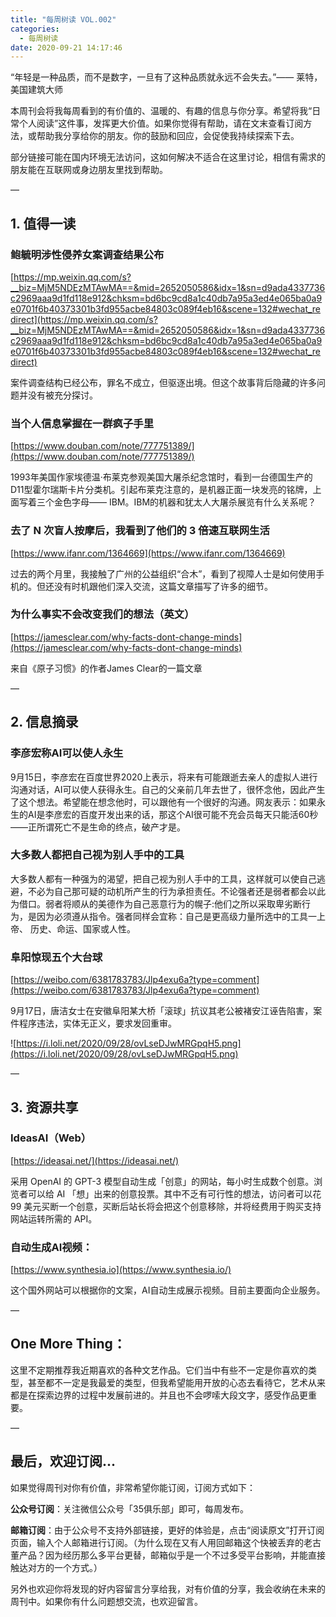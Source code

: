 ```yaml
---
title: "每周树读 VOL.002"
categories:
  - 每周树读
date: 2020-09-21 14:17:46
---
```


“年轻是一种品质，而不是数字，一旦有了这种品质就永远不会失去。”—— 莱特，美国建筑大师

本周刊会将我每周看到的有价值的、温暖的、有趣的信息与你分享。希望将我“日常个人阅读”这件事，发挥更大价值。如果你觉得有帮助，请在文末查看订阅方法，或帮助我分享给你的朋友。你的鼓励和回应，会促使我持续探索下去。

部分链接可能在国内环境无法访问，这如何解决不适合在这里讨论，相信有需求的朋友能在互联网或身边朋友里找到帮助。

—

## 1. 值得一读

### 鲍毓明涉性侵养女案调查结果公布

[https://mp.weixin.qq.com/s?__biz=MjM5NDEzMTAwMA==&mid=2652050586&idx=1&sn=d9ada4337736c2969aaa9d1fd118e912&chksm=bd6bc9cd8a1c40db7a95a3ed4e065ba0a9e0701f6b40373301b3fd955acbe84803c089f4eb16&scene=132#wechat_redirect](https://mp.weixin.qq.com/s?__biz=MjM5NDEzMTAwMA==&mid=2652050586&idx=1&sn=d9ada4337736c2969aaa9d1fd118e912&chksm=bd6bc9cd8a1c40db7a95a3ed4e065ba0a9e0701f6b40373301b3fd955acbe84803c089f4eb16&scene=132#wechat_redirect)

案件调查结构已经公布，罪名不成立，但驱逐出境。但这个故事背后隐藏的许多问题并没有被充分探讨。

### 当个人信息掌握在一群疯子手里

[https://www.douban.com/note/777751389/](https://www.douban.com/note/777751389/)

1993年美国作家埃德温·布莱克参观美国大屠杀纪念馆时，看到一台德国生产的D11型霍尔瑞斯卡片分类机。引起布莱克注意的，是机器正面一块发亮的铭牌，上面写着三个金色字母—— IBM。IBM的机器和犹太人大屠杀展览有什么关系呢？

### 去了 N 次盲人按摩后，我看到了他们的 3 倍速互联网生活

[https://www.ifanr.com/1364669](https://www.ifanr.com/1364669)

过去的两个月里，我接触了广州的公益组织“合木”，看到了视障人士是如何使用手机的。但还没有时机跟他们深入交流，这篇文章描写了许多的细节。

### 为什么事实不会改变我们的想法（英文）

[https://jamesclear.com/why-facts-dont-change-minds](https://jamesclear.com/why-facts-dont-change-minds)

来自《原子习惯》的作者James Clear的一篇文章

—

## 2. 信息摘录

### 李彦宏称AI可以使人永生

9月15日，李彦宏在百度世界2020上表示，将来有可能跟逝去亲人的虚拟人进行沟通对话，AI可以使人获得永生。自己的父亲前几年去世了，很怀念他，因此产生了这个想法。希望能在想念他时，可以跟他有一个很好的沟通。网友表示：如果永生的AI是李彦宏的百度开发出来的话，那这个AI很可能不充会员每天只能活60秒——正所谓死亡不是生命的终点，破产才是。

### **大多数人都把自己视为别人手中的工具**

大多数人都有一种强为的渴望，把自己视为别人手中的工具，这样就可以使自己逃避，不必为自己那可疑的动机所产生的行为承担责任。不论强者还是弱者都会以此为借口。弱者将顺从的美德作为自己恶意行为的幌子:他们之所以采取卑劣断行为，是因为必须遵从指令。强者同样会宜称：自己是更高级力量所选中的工具一上帝、 历史、命运、国家或人性。

### 阜阳惊现五个大台球

[https://weibo.com/6381783783/Jlp4exu6a?type=comment](https://weibo.com/6381783783/Jlp4exu6a?type=comment)

9月17日，唐洁女士在安徽阜阳某大桥「滚球」抗议其老公被褚安江诬告陷害，案件程序违法，实体无正义，要求发回重审。

![https://i.loli.net/2020/09/28/ovLseDJwMRGpqH5.png](https://i.loli.net/2020/09/28/ovLseDJwMRGpqH5.png)

—

## 3. 资源共享

### IdeasAI（Web）

[https://ideasai.net/](https://ideasai.net/)

采用 OpenAI 的 GPT-3 模型自动生成「创意」的网站，每小时生成数个创意。浏览者可以给 AI 「想」出来的创意投票。其中不乏有可行性的想法，访问者可以花 99 美元买断一个创意，买断后站长将会把这个创意移除，并将经费用于购买支持网站运转所需的 API。

### 自动生成AI视频：

[https://www.synthesia.io](https://www.synthesia.io/)

这个国外网站可以根据你的文案，AI自动生成展示视频。目前主要面向企业服务。

—

## One More Thing：

这里不定期推荐我近期喜欢的各种文艺作品。它们当中有些不一定是你喜欢的类型，甚至都不一定是我最爱的类型，但我希望能用开放的心态去看待它，艺术从来都是在探索边界的过程中发展前进的。并且也不会啰嗦大段文字，感受作品更重要。

—

## 最后，欢迎订阅...

如果觉得周刊对你有价值，非常希望你能订阅，订阅方式如下：

**公众号订阅**：关注微信公众号「35俱乐部」即可，每周发布。

**邮箱订阅**：由于公众号不支持外部链接，更好的体验是，点击“阅读原文”打开订阅页面，输入个人邮箱进行订阅。（为什么现在又有人用回邮箱这个快被丢弃的老古董产品？因为经历那么多平台更替，邮箱似乎是一个不过多受平台影响，并能直接触达对方的一个方式。）

另外也欢迎你将发现的好内容留言分享给我，对有价值的分享，我会收纳在未来的周刊中。如果你有什么问题想交流，也欢迎留言。
